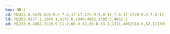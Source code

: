 ```yaml
---
key: NR-2
cd: M2322.6,4176.6c0,9.4-7.6,17-17,17c-9.4,0-17-7.6-17-17c0-9.4,7.6-17,17-17l0,0,,,,C2315,4159.6,2322.6,4167.2,2322.6,4176.6z
ld: M2288,4177.1,1994.1,4176.6,1949,4062,1302.5,4062.1
ad: M1238.9,4062.7c29.9-11.9,66.9-32,89.8-53.2L1311,4062l18.6,52.1C1306.3,4093.4,1268.9,4074,1238.9,4062.7z
---
```


